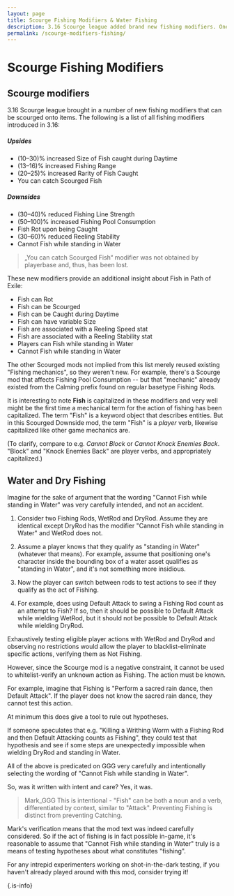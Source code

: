 ```yaml
---
layout: page
title: Scourge Fishing Modifiers & Water Fishing
description: 3.16 Scourge league added brand new fishing modifiers. One of these interesting mods is "Cannot Fish while standing in Water"
permalink: /scourge-modifiers-fishing/
---
```


# Scourge Fishing Modifiers
## Scourge modifiers
3.16 Scourge league brought in a number of new fishing modifiers that can be scourged onto items. The following is a list of all fishing modifiers introduced in 3.16:

##### Upsides
-    (10–30)% increased Size of Fish caught during Daytime
-    (13–16)% increased Fishing Range
-    (20–25)% increased Rarity of Fish Caught
-    You can catch Scourged Fish

##### Downsides
-    (30–40)% reduced Fishing Line Strength
-    (50–100)% increased Fishing Pool Consumption
-    Fish Rot upon being Caught
-    (30–60)% reduced Reeling Stability
-    Cannot Fish while standing in Water


> „You can catch Scourged Fish“ modifier was not obtained by playerbase and, thus, has been lost.

These new modifiers provide an additional insight about Fish in Path of Exile:

- Fish can Rot
- Fish can be Scourged
- Fish can be Caught during Daytime
- Fish can have variable Size
- Fish are associated with a Reeling Speed stat
- Fish are associated with a Reeling Stability stat
- Players can Fish while standing in Water
- Cannot Fish while standing in Water

The other Scourged mods not implied from this list merely reused existing "Fishing mechanics", so they weren't new. For example, there's a Scourge mod that affects Fishing Pool Consumption -- but that "mechanic" already existed from the Calming prefix found on regular basetype Fishing Rods.

It is interesting to note **Fish** is capitalized in these modifiers and very well might be the first time a mechanical term for the action of fishing has been capitalized. The term "Fish" is a keyword object that describes entities. But in this Scourged Downside mod, the term "Fish" is a *player* verb, likewise capitalized like other game mechanics are.

(To clarify, compare to e.g. *Cannot Block* or *Cannot Knock Enemies Back*. "Block" and "Knock Enemies Back" are player verbs, and appropriately capitalized.)

## Water and Dry Fishing

Imagine for the sake of argument that the wording "Cannot Fish while standing in Water" was very carefully intended, and not an accident.

1. Consider two Fishing Rods, WetRod and DryRod. Assume they are identical except DryRod has the modifier "Cannot Fish while standing in Water" and WetRod does not.

2. Assume a player knows that they qualify as "standing in Water" (whatever that means). For example, assume that positioning one's character inside the bounding box of a water asset qualifies as "standing in Water", and it's not something more insidious.

3. Now the player can switch between rods to test actions to see if they qualify as the act of Fishing.
4. For example, does using Default Attack to swing a Fishing Rod count as an attempt to Fish? If so, then it should be possible to Default Attack while wielding WetRod, but it should not be possible to Default Attack while wielding DryRod.

Exhaustively testing eligible player actions with WetRod and DryRod and observing no restrictions would allow the player to blacklist-eliminate specific actions, verifying them as Not Fishing.

However, since the Scourge mod is a negative constraint, it cannot be used to whitelist-verify an unknown action as Fishing. The action must be known.

For example, imagine that Fishing is "Perform a sacred rain dance, then Default Attack". If the player does not know the sacred rain dance, they cannot test this action.

At minimum this does give a tool to rule out hypotheses. 

If someone speculates that e.g. "Killing a Writhing Worm with a Fishing Rod and then Default Attacking counts as Fishing", they could test that hypothesis and see if some steps are unexpectedly impossible when wielding DryRod and standing in Water.

All of the above is predicated on GGG very carefully and intentionally selecting the wording of "Cannot Fish while standing in Water".

So, was it written with intent and care? Yes, it was.

> Mark_GGG
> This is intentional - "Fish" can be both a noun and a verb, differentiated by context, similar to "Attack". Preventing Fishing is distinct from preventing Catching.

Mark's verification means that the mod text was indeed carefully considered. So if the act of fishing is in fact possible in-game, it's reasonable to assume that "Cannot Fish while standing in Water" truly is a means of testing hypotheses about what constitutes "fishing".

For any intrepid experimenters working on shot-in-the-dark testing, if you haven't already played around with this mod, consider trying it!

{.is-info}
